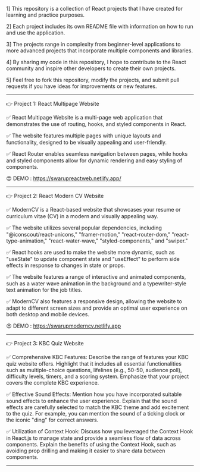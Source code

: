1] This repository is a collection of React projects that I have created for learning and practice purposes.

2] Each project includes its own README file with information on how to run and use the application.

3] The projects range in complexity from beginner-level applications to more advanced projects that incorporate multiple components and libraries.

4] By sharing my code in this repository, I hope to contribute to the React community and inspire other developers to create their own projects.

5] Feel free to fork this repository, modify the projects, and submit pull requests if you have ideas for improvements or new features.

---

👉 Project 1: React Multipage Website

✅ React Multipage Website is a multi-page web application that demonstrates the use of routing, hooks, and styled components in React.

✅ The website features multiple pages with unique layouts and functionality, designed to be visually appealing and user-friendly.

✅ React Router enables seamless navigation between pages, while hooks and styled components allow for dynamic rendering and easy styling of components.

😍 DEMO : https://swarupreactweb.netlify.app/

---

👉 Project 2: React Modern CV Website

✅ ModernCV is a React-based website that showcases your resume or curriculum vitae (CV) in a modern and visually appealing way.

✅ The website utilizes several popular dependencies, including "@iconscout/react-unicons," "framer-motion," "react-router-dom," "react-type-animation," "react-water-wave," "styled-components," and "swiper."

✅ React hooks are used to make the website more dynamic, such as "useState" to update component state and "useEffect" to perform side effects in response to changes in state or props.

✅ The website features a range of interactive and animated components, such as a water wave animation in the background and a typewriter-style text animation for the job titles.

✅ ModernCV also features a responsive design, allowing the website to adapt to different screen sizes and provide an optimal user experience on both desktop and mobile devices.

😍 DEMO : https://swarupmoderncv.netlify.app

---

👉 Project 3: KBC Quiz Website

✅ Comprehensive KBC Features: Describe the range of features your KBC quiz website offers. Highlight that it includes all essential functionalities such as multiple-choice questions, lifelines (e.g., 50-50, audience poll), difficulty levels, timers, and a scoring system. Emphasize that your project covers the complete KBC experience.

✅ Effective Sound Effects: Mention how you have incorporated suitable sound effects to enhance the user experience. Explain that the sound effects are carefully selected to match the KBC theme and add excitement to the quiz. For example, you can mention the sound of a ticking clock or the iconic "ding" for correct answers.

✅ Utilization of Context Hook: Discuss how you leveraged the Context Hook in React.js to manage state and provide a seamless flow of data across components. Explain the benefits of using the Context Hook, such as avoiding prop drilling and making it easier to share data between components.

---
